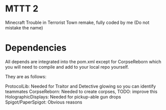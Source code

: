 # MTTT 2
Minecraft Trouble in Terrorist Town remake, fully coded by me (Do not mistake the name)

# Dependencies
All depends are integrated into the pom.xml except for CorpseReborn which you will need to compile
and add to your local repo yourself.

They are as follows:

ProtocolLib: Needed for Traitor and Detective glowing so you can identify teammates
CorpseReborn: Needed to create corpses, TODO: improve this
HolographicDisplays: Needed for pickup-able gun drops
Spigot/PaperSpigot: Obvious reasons